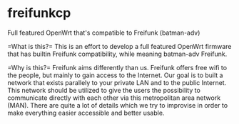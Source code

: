 # freifunkcp
Full featured OpenWrt that's compatible to Freifunk (batman-adv)

=What is this?=
This is an effort to develop a full featured OpenWrt firmware that has builtin Freifunk compatibility, while meaning batman-adv Freifunk.

=Why is this?=
Freifunk aims differently than us. Freifunk offers free wifi to the people, but mainly to gain access to the Internet. Our goal is to built a network that exists parallely to your private LAN and to the public Internet. This network should be utilized to give the users the possibility to communicate directly with each other via this metropolitan area network (MAN). There are quite a lot of details which we try to improvise in order to make everything easier accessible and better usable.
